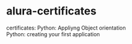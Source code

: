 # alura-certificates
certificates:
  Python: Appliyng Object orientation  
  Python: creating your first application
